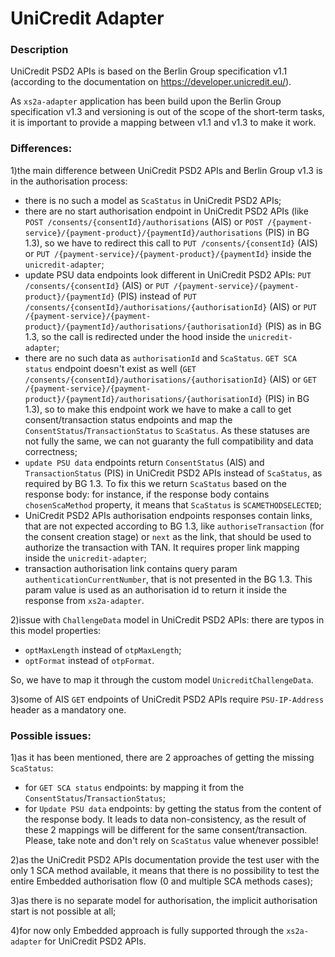# UniCredit Adapter

### Description

UniCredit PSD2 APIs is based on the Berlin Group specification v1.1 (according to the documentation on https://developer.unicredit.eu/).

As `xs2a-adapter` application has been build upon the Berlin Group specification v1.3 and versioning is out of the scope of the short-term tasks,
it is important to provide a mapping between v1.1 and v1.3 to make it work.

### Differences:

1)the main difference between UniCredit PSD2 APIs and Berlin Group v1.3 is in the authorisation process:

- there is no such a model as `ScaStatus` in UniCredit PSD2 APIs;
- there are no start authorisation endpoint in UniCredit PSD2 APIs (like `POST /consents/{consentId}/authorisations` (AIS) 
or `POST /{payment-service}/{payment-product}/{paymentId}/authorisations` (PIS) in BG 1.3), 
so we have to redirect this call to `PUT /consents/{consentId}` (AIS) 
or `PUT /{payment-service}/{payment-product}/{paymentId}` inside the `unicredit-adapter`;
- update PSU data endpoints look different in UniCredit PSD2 APIs: `PUT /consents/{consentId}` (AIS) 
or `PUT /{payment-service}/{payment-product}/{paymentId}` (PIS) 
instead of `PUT /consents/{consentId}/authorisations/{authorisationId}` (AIS) 
or `PUT /{payment-service}/{payment-product}/{paymentId}/authorisations/{authorisationId}` (PIS) as in BG 1.3, 
so the call is redirected under the hood inside the `unicredit-adapter`;
- there are no such data as `authorisationId` and `ScaStatus`. `GET SCA status` endpoint doesn't exist as well 
(`GET /consents/{consentId}/authorisations/{authorisationId}` (AIS) or `GET /{payment-service}/{payment-product}/{paymentId}/authorisations/{authorisationId}` (PIS) in BG 1.3), 
so to make this endpoint work we have to make a call to get consent/transaction status endpoints and map the `ConsentStatus`/`TransactionStatus` to `ScaStatus`.
As these statuses are not fully the same, we can not guaranty the full compatibility and data correctness;
- `update PSU data` endpoints return `ConsentStatus` (AIS) and `TransactionStatus` (PIS) in UniCredit PSD2 APIs instead of `ScaStatus`, as required by BG 1.3.
To fix this we return `ScaStatus` based on the response body: for instance, if the response body contains `chosenScaMethod` property, it means that `ScaStatus` is `SCAMETHODSELECTED`;
- UniCredit PSD2 APIs authorisation endpoints responses contain links, that are not expected according to BG 1.3, like `authoriseTransaction` (for the consent creation stage) or 
`next` as the link, that should be used to authorize the transaction with TAN. It requires proper link mapping inside the `unicredit-adapter`;
- transaction authorisation link contains query param `authenticationCurrentNumber`, that is not presented in the BG 1.3.
This param value is used as an authorisation id to return it inside the response from `xs2a-adapter`.

2)issue with `ChallengeData` model in UniCredit PSD2 APIs: there are typos in this model properties: 

- `optMaxLength` instead of `otpMaxLength`;
- `optFormat` instead of `otpFormat`.

So, we have to map it through the custom model `UnicreditChallengeData`.

3)some of AIS `GET` endpoints of UniCredit PSD2 APIs require `PSU-IP-Address` header as a mandatory one.

### Possible issues:

1)as it has been mentioned, there are 2 approaches of getting the missing `ScaStatus`: 
- for `GET SCA status` endpoints: by mapping it from the `ConsentStatus`/`TransactionStatus`;
- for `Update PSU data` endpoints: by getting the status from the content of the response body.
It leads to data non-consistency, as the result of these 2 mappings will be different for the same consent/transaction.
Please, take note and don't rely on `ScaStatus` value whenever possible!

2)as the UniCredit PSD2 APIs documentation provide the test user with the only 1 SCA method available, 
it means that there is no possibility to test the entire Embedded authorisation flow (0 and multiple SCA methods cases);

3)as there is no separate model for authorisation, the implicit authorisation start is not possible at all;

4)for now only Embedded approach is fully supported through the `xs2a-adapter` for UniCredit PSD2 APIs.
